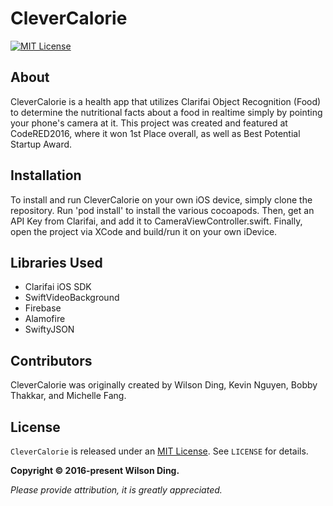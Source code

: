 # CleverCalorie

[![MIT License](https://img.shields.io/badge/license-MIT-blue.svg)][mitLink]

## About

CleverCalorie is a health app that utilizes Clarifai Object Recognition (Food) to determine the nutritional facts about a food in realtime simply by pointing your phone's camera at it. This project was created and featured at CodeRED2016, where it won 1st Place overall, as well as Best Potential Startup Award.

## Installation

To install and run CleverCalorie on your own iOS device, simply clone the repository. Run 'pod install' to install the various cocoapods. Then, get an API Key from Clarifai, and add it to CameraViewController.swift. Finally, open the project via XCode and build/run it on your own iDevice.

## Libraries Used

- Clarifai iOS SDK
- SwiftVideoBackground
- Firebase
- Alamofire
- SwiftyJSON

## Contributors

CleverCalorie was originally created by Wilson Ding, Kevin Nguyen, Bobby Thakkar, and Michelle Fang.

## License

`CleverCalorie` is released under an [MIT License][mitLink]. See `LICENSE` for details.

**Copyright &copy; 2016-present Wilson Ding.**

*Please provide attribution, it is greatly appreciated.*

[mitLink]:http://opensource.org/licenses/MIT
